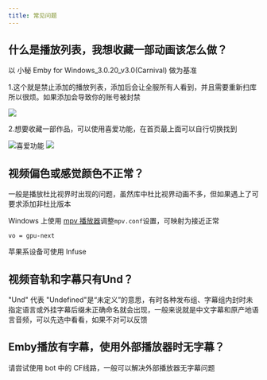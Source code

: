 ```yaml
---
title: 常见问题
---
```

## 什么是播放列表，我想收藏一部动画该怎么做？
以 小秘 Emby for Windows_3.0.20_v3.0(Carnival) 做为基准

1.这个就是禁止添加的播放列表，添加后会让全服所有人看到，并且需要重新扫库所以很烦。如果添加会导致你的账号被封禁

![](https://img.155155155.xyz/i/2024/02/65d60d574b8a1.webp)


2.想要收藏一部作品，可以使用喜爱功能，在首页最上面可以自行切换找到

![喜爱功能](https://img.155155155.xyz/i/2024/02/65d60afd70bee.webp)
![](https://img.155155155.xyz/i/2024/02/65d60c17d8d0a.webp)

## 视频偏色或感觉颜色不正常？
一般是播放杜比视界时出现的问题，虽然库中杜比视界动画不多，但如果遇上了可要求添加非杜比版本

Windows 上使用 [mpv 播放器](https://mpv.io/)调整`mpv.conf`设置，可映射为接近正常
```
vo = gpu-next
```

苹果系设备可使用 Infuse
## 视频音轨和字幕只有Und？
"Und" 代表 "Undefined"是“未定义”的意思，有时各种发布组、字幕组内封时未指定语言或外挂字幕后缀未正确命名就会出现，一般来说就是中文字幕和原产地语言音频，可以先选中看看，如果不对可以反馈
## Emby播放有字幕，使用外部播放器时无字幕？
请尝试使用 bot 中的 CF线路，一般可以解决外部播放器无字幕问题